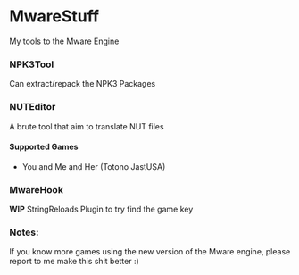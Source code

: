 # MwareStuff
My tools to the Mware Engine  

### NPK3Tool
Can extract/repack the NPK3 Packages 

### NUTEditor
A brute tool that aim to translate NUT files

#### Supported Games
- You and Me and Her (Totono JastUSA)

### MwareHook
**WIP** StringReloads Plugin to try find the game key


### Notes:
If you know more games using the new version of the Mware engine, please report to me make this shit better :)